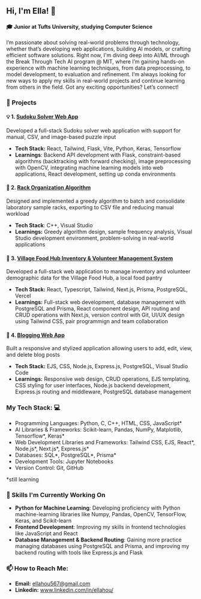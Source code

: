 ## Hi, I'm Ella! 👋
#### 🎓 Junior at Tufts University, studying Computer Science
I’m passionate about solving real-world problems through technology, whether that’s developing web applications, building AI models, or crafting efficient software solutions. Right now, I'm diving deep into AI/ML through the Break Through Tech AI program @ MIT, where I’m gaining hands-on experience with machine learning techniques, from data preprocessing, to model development, to evaluation and refinement. I’m always looking for new ways to apply my skills in real-world projects and continue learning from others in the field. Got any exciting opportunities? Let’s connect!

### 🚀 Projects

#### 💡 1. [Sudoku Solver Web App](https://github.com/ellayipinghou/sudoku-new)
Developed a full-stack Sudoku solver web application with support for manual, CSV, and image-based puzzle input
* **Tech Stack:** React, Tailwind, Flask, Vite, Python, Keras, Tensorflow
* **Learnings**: Backend API development with Flask, constraint-based algorithms (backtracking with forward checking), image preprocessing with OpenCV, integrating machine learning models into web applications, React development, setting up conda environments

#### 💉 2. [Rack Organization Algorithm](https://github.com/ellayipinghou/rack-algorithm)
Designed and implemented a greedy algorithm to batch and consolidate laboratory sample racks, exporting to CSV file and reducing manual workload
* **Tech Stack**: C++, Visual Studio
* **Learnings:** Greedy algorithm design, sample frequency analysis, Visual Studio development environment, problem-solving in real-world applications

#### 🍎 3. [Village Food Hub Inventory & Volunteer Management System](https://github.com/JumboCode/village-food-hub/tree/dev/app)
Developed a full-stack web application to manage inventory and volunteer demographic data for the Village Food Hub, a local food pantry
* **Tech Stack:** React, Typescript, Tailwind, Next.js, Prisma, PostgreSQL, Vercel
* **Learnings:** Full-stack web development, database management with PostgreSQL and Prisma, React component design, API routing and CRUD operations with Next.js, version control with Git, UI/UX design using Tailwind CSS, pair programmign and team collaboration

#### 📝 4. [Blogging Web App](https://github.com/ellayipinghou/web-blog-app) 
Built a responsive and stylized application allowing users to add, edit, view, and delete blog posts
* **Tech Stack:** EJS, CSS, Node.js, Express.js, PostgreSQL, Visual Studio Code
* **Learnings:** Responsive web design, CRUD operations, EJS templating, CSS styling for user interfaces, Node.js backend development, Express.js routing and middleware, PostgreSQL database management

### My Tech Stack: 💻
* Programming Languages: Python, C, C++, HTML, CSS, JavaScript*
* AI Libraries & Frameworks: Scikit-learn, Pandas, NumPy, Matplotlib, Tensorflow*, Keras*
* Web Development Libraries and Frameworks: Tailwind CSS, EJS, React*, Node.js*, Next.js*, Express.js*
* Databases: SQL*, PostgreSQL*, Prisma*
* Development Tools: Jupyter Notebooks
* Version Control: Git, GitHub

\*still learning

### 🔭 Skills I'm Currently Working On

* **Python for Machine Learning**: Developing proficiency with Python machine-learning libraries like Numpy, Pandas, OpenCV, TensorFlow, Keras, and Scikit-learn
* **Frontend Development**: Improving my skills in frontend technologies like JavaScript and React
* **Database Management & Backend Routing**: Gaining more practice managing databases using PostgreSQL and Prisma, and improving my backend routing with tools like Express.js and Flask

### 📫 How to Reach Me:
* **Email:** ellahou567@gmail.com
* **Linkedin:** www.linkedin.com/in/ellahou/

